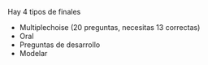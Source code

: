 Hay 4 tipos de finales
- Multiplechoise (20 preguntas, necesitas 13 correctas)
- Oral
- Preguntas de desarrollo
- Modelar
